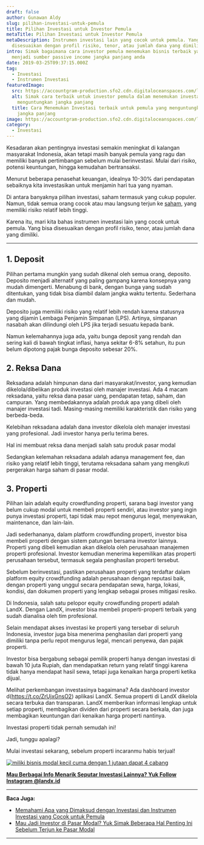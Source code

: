 ```yaml
---
draft: false
author: Gunawan Aldy
slug: pilihan-investasi-untuk-pemula
title: Pilihan Investasi untuk Investor Pemula
metaTitle: Pilihan Investasi untuk Investor Pemula
metaDescription: Instrumen investasi lain yang cocok untuk pemula. Yang bisa
  disesuaikan dengan profil risiko, tenor, atau jumlah dana yang dimiliki.
intro: Simak bagaimana cara investor pemula menemukan bisnis terbaik yang bisa
  menjadi sumber passive income jangka panjang anda
date: 2019-03-25T09:37:15.000Z
tag:
  - Investasi
  - Instrumen Investasi
featuredImage:
  src: https://accountgram-production.sfo2.cdn.digitaloceanspaces.com/landx_ghost/2019/05/pilihan-investasi-untuk-pemula.jpg
  alt: Simak cara terbaik untuk investor pemula dalam menemukan investasi
    menguntungkan jangka panjang
  title: Cara Menemukan Investasi terbaik untuk pemula yang menguntungkan dalam
    jangka panjang
image: https://accountgram-production.sfo2.cdn.digitaloceanspaces.com/landx_ghost/2019/05/pilihan-investasi-untuk-pemula.jpg
category:
  - Investasi
---
```

Kesadaran akan pentingnya investasi semakin meningkat di kalangan masyarakat Indonesia, akan tetapi masih banyak pemula yang ragu dan memiliki banyak pertimbangan sebelum mulai berinvestasi. Mulai dari risiko, potensi keuntungan, hingga kemudahan bertransaksi.

Menurut beberapa penasehat keuangan, idealnya 10-30% dari pendapatan sebaiknya kita investasikan untuk menjamin hari tua yang nyaman.

Di antara banyaknya pilihan investasi, saham termasuk yang cukup populer. Namun, tidak semua orang cocok atau mau langsung terjun ke [saham](https://landx.id/blog/tag/cara-investasi-saham/), yang memiliki risiko relatif lebih tinggi.

Karena itu, mari kita bahas instrumen investasi lain yang cocok untuk pemula. Yang bisa disesuaikan dengan profil risiko, tenor, atau jumlah dana yang dimiliki.

- - -

## **1. Deposit**

Pilihan pertama mungkin yang sudah dikenal oleh semua orang, deposito. Deposito menjadi alternatif yang paling gampang karena konsepnya yang mudah dimengerti. Menabung di bank, dengan bunga yang sudah ditentukan, yang tidak bisa diambil dalam jangka waktu tertentu. Sederhana dan mudah.

Deposito juga memiliki risiko yang relatif lebih rendah karena statusnya yang dijamin Lembaga Penjamin Simpanan (LPS). Artinya, simpanan nasabah akan dilindungi oleh LPS jika terjadi sesuatu kepada bank.

Namun kelemahannya juga ada, yaitu bunga deposit yang rendah dan sering kali di bawah tingkat inflasi, hanya sekitar 6-8% setahun, itu pun belum dipotong pajak bunga deposito sebesar 20%.

## 2. Reksa Dana

Reksadana adalah himpunan dana dari masyarakat/investor, yang kemudian dikelola/dibelikan produk investasi oleh manajer investasi. Ada 4 macam reksadana, yaitu reksa dana pasar uang, pendapatan tetap, saham, dan campuran. Yang membedakannya adalah produk apa yang dibeli oleh manajer investasi tadi. Masing-masing memiliki karakteristik dan risiko yang berbeda-beda.

Kelebihan reksadana adalah dana investor dikelola oleh manajer investasi yang profesional. Jadi investor hanya perlu terima beres.

Hal ini membuat reksa dana menjadi salah satu produk pasar modal

Sedangkan kelemahan reksadana adalah adanya management fee, dan risiko yang relatif lebih tinggi, terutama reksadana saham yang mengikuti pergerakan harga saham di pasar modal.

## 3. Properti

Pilihan lain adalah equity crowdfunding properti, sarana bagi investor yang belum cukup modal untuk membeli properti sendiri, atau investor yang ingin punya investasi properti, tapi tidak mau repot mengurus legal, menyewakan, maintenance, dan lain-lain.

Jadi sederhananya, dalam platform crowdfunding properti, investor bisa membeli properti dengan sistem patungan bersama investor lainnya. Properti yang dibeli kemudian akan dikelola oleh perusahaan manajemen properti profesional. Investor kemudian menerima kepemilikan atas properti perusahaan tersebut, termasuk segala penghasilan properti tersebut.

Sebelum berinvestasi, pastikan perusahaan properti yang terdaftar dalam platform equity crowdfunding adalah perusahaan dengan reputasi baik, dengan properti yang unggul secara pendapatan sewa, harga, lokasi, kondisi, dan dokumen properti yang lengkap sebagai proses mitigasi resiko.

Di Indonesia, salah satu pelopor equity crowdfunding properti adalah LandX. Dengan LandX, investor bisa membeli properti-properti terbaik yang sudah dianalisa oleh tim profesional.

Selain mendapat akses investasi ke properti yang tersebar di seluruh Indonesia, investor juga bisa menerima penghasilan dari properti yang dimiliki tanpa perlu repot mengurus legal, mencari penyewa, dan pajak properti.

Investor bisa bergabung sebagai pemilik properti hanya dengan investasi di bawah 10 juta Rupiah, dan mendapatkan return yang relatif tinggi karena tidak hanya mendapat hasil sewa, tetapi juga kenaikan harga properti ketika dijual.

Melihat perkembangan investasinya bagaimana? Ada dashboard investor d(https://t.co/ZrUjxGnsO2) aplikasi LandX. Semua properti di LandX dikelola secara terbuka dan transparan. LandX memberikan informasi lengkap untuk setiap properti, membagikan dividen dari properti secara berkala, dan juga membagikan keuntungan dari kenaikan harga properti nantinya.

Investasi properti tidak pernah semudah ini!

Jadi, tunggu apalagi?

Mulai investasi sekarang, sebelum properti incaranmu habis terjual!

[![miliki bisnis modal kecil cuma dengan 1 jutaan dapat 4 cabang ](https://accountgram-production.sfo2.cdn.digitaloceanspaces.com/landx_ghost/2021/11/jadi-owner-bisnis-hanya-1-jutaan-dengan-cuan-yang-sangat-menjanjikan.png)](https://landx.id/)

**[Mau Berbagai Info Menarik Seputar Investasi Lainnya? Yuk Follow Instagram @landx.id](https://instagram.com/landx.id?utm_medium=copy_link)**

- - -

**Baca Juga:**

* [Memahami Apa yang Dimaksud dengan Investasi dan Instrumen Investasi yang Cocok untuk Pemula](https://landx.id/blog/apa-yang-dimaskud-dengan-investasi-untuk-investasi/)
* [Mau Jadi Investor di Pasar Modal? Yuk Simak Beberapa Hal Penting Ini Sebelum Terjun ke Pasar Modal](https://landx.id/blog/pasar-modal-adalah/)

- - -